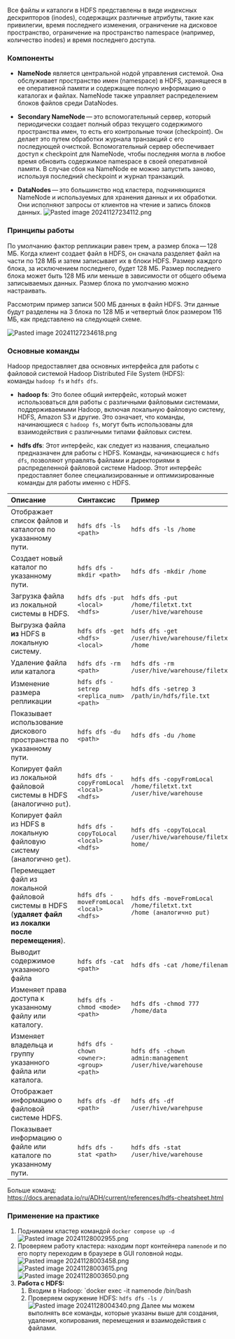 Все файлы и каталоги в HDFS представлены в виде индексных дескрипторов (inodes), содержащих различные атрибуты, такие как привилегии, время последнего изменения, ограничение на дисковое пространство, ограничение на пространство namespace (например, количество inodes) и время последнего доступа.
### Компоненты

- **NameNode** является центральной нодой управления системой. Она обслуживает пространство имен (namespace) в HDFS, хранящееся в ее оперативной памяти и содержащее полную информацию о каталогах и файлах. NameNode также управляет распределением блоков файлов среди DataNodes.

- **Secondary NameNode** — это вспомогательный сервер, который периодически создает полный образ текущего содержимого пространства имен, то есть его контрольные точки (checkpoint). Он делает это путем обработки журнала транзакций с его последующей очисткой. Вспомогательный сервер обеспечивает доступ к checkpoint для NameNode, чтобы последняя могла в любое время обновить содержимое namespace в своей оперативной памяти. В случае сбоя на NameNode ее можно запустить заново, используя последний checkpoint и журнал транзакций.

- **DataNodes** — это большинство нод кластера, подчиняющихся NameNode и используемых для хранения данных и их обработки. Они исполняют запросы от клиентов на чтение и запись блоков данных.
![Pasted image 20241127234112.png](https://github.com/Vasart-ds/hadoop_arch/blob/master/Pasted%20image%2020241127234112.png)

### Принципы работы

По умолчанию фактор репликации равен трем, а размер блока — 128 МБ. Когда клиент создает файл в HDFS, он сначала разделяет файл на части по 128 МБ и затем записывает их в блоки HDFS. Размер каждого блока, за исключением последнего, будет 128 МБ. Размер последнего блока может быть 128 МБ или меньше в зависимости от общего объема записываемых данных. Размер блока по умолчанию можно настраивать.

Рассмотрим пример записи 500 МБ данных в файл HDFS. Эти данные будут разделены на 3 блока по 128 МБ и четвертый блок размером 116 МБ, как представлено на следующей схеме.

![Pasted image 20241127234618.png](https://github.com/Vasart-ds/hadoop_arch/blob/master/Pasted%20image%2020241127234618.png)

### Основные команды
Hadoop предоставляет два основных интерфейса для работы с файловой системой Hadoop Distributed File System (HDFS): команды `hadoop fs` и `hdfs dfs`.

- **hadoop fs**: Это более общий интерфейс, который может использоваться для работы с различными файловыми системами, поддерживаемыми Hadoop, включая локальную файловую систему, HDFS, Amazon S3 и другие. Это означает, что команды, начинающиеся с `hadoop fs`, могут быть использованы для взаимодействия с различными типами файловых систем.

- **hdfs dfs**: Этот интерфейс, как следует из названия, специально предназначен для работы с HDFS. Команды, начинающиеся с `hdfs dfs`, позволяют управлять файлами и директориями в распределенной файловой системе Hadoop. Этот интерфейс предоставляет более специализированные и оптимизированные команды для работы именно с HDFS.

| Описание                                                                                              | Синтаксис                                    | Пример                                                                   |     |
| :---------------------------------------------------------------------------------------------------- | :------------------------------------------- | :----------------------------------------------------------------------- | --- |
| Отображает список файлов и каталогов по указанному пути.                                              | `hdfs dfs -ls <path>`                        | `hdfs dfs -ls /home`                                                     |     |
| Создает новый каталог по указанному пути.                                                             | `hdfs dfs -mkdir <path>`                     | `hdfs dfs -mkdir /home`                                                  |     |
| Загрузка файла из локальной системы в HDFS.                                                           | `hdfs dfs -put <local> <hdfs>`               | `hdfs dfs -put `<br>`/home/filetxt.txt /user/hive/warehouse`             |     |
| Выгрузка файла **из** HDFS в локальную систему.                                                       | `hdfs dfs -get <hdfs> <local>`               | `hdfs dfs -get` `/user/hive/warehouse/filetxt.txt /home`                 |     |
| Удаление файла или каталога                                                                           | `hdfs dfs -rm <path>`                        | `hdfs dfs -rm` `/user/hive/warehouse/filetxt.txt`                        |     |
| Изменение размера репликации                                                                          | `hdfs dfs -setrep <replica_num>`<br>`<path>` | `hdfs dfs -setrep 3 /path/in/hdfs/file.txt`                              |     |
| Показывает использование дискового пространства по указанному пути.                                   | `hdfs dfs -du <path>`                        | `hdfs dfs -du /home`                                                     |     |
| Копирует файл из локальной файловой системы в HDFS (аналогично `put`).                                | `hdfs dfs -copyFromLocal <local> <hdfs>`     | `hdfs dfs -copyFromLocal /home/filetxt.txt /user/hive/warehouse`         |     |
| Копирует файл из HDFS в локальную файловую систему (аналогично `get`).                                | `hdfs dfs -copyToLocal <local> <hdfs>`       | `hdfs dfs -copyToLocal /user/hive/warehouse/filetxt.txt`<br>`home/`      |     |
| Перемещает файл из локальной файловой системы в HDFS (**удаляет файл из локалки после перемещения**). | `hdfs dfs -moveFromLocal <local> <hdfs>`     | `hdfs dfs -moveFromLocal /home/filetxt.txt` <br>`/home (аналогично put)` |     |
| Выводит содержимое указанного файла                                                                   | `hdfs dfs -cat <path>`                       | `hdfs dfs -cat /home/filename.txt`                                       |     |
| Изменяет права доступа к указанному файлу или каталогу.                                               | `hdfs dfs -chmod <mode> <path>`              | `hdfs dfs -chmod 777` <br>`/home/data`                                   |     |
| Изменяет владельца и группу указанного файла или каталога.                                            | `hdfs dfs -chown <owner>:<group> <path>`     | `hdfs dfs -chown` <br>`admin:management` <br>`/user/hive/warehouse`      |     |
| Отображает информацию о файловой системе HDFS.                                                        | `hdfs dfs -df <path>`                        | `hdfs dfs -df /user/hive/warehpuse`                                      |     |
| Показывает информацию о файле или каталоге по указанному пути.                                        | `hdfs dfs -stat <path>`                      | `hdfs dfs -stat` <br>`/user/hive/warehouse`                              |     

Больше команд: https://docs.arenadata.io/ru/ADH/current/references/hdfs-cheatsheet.html

### Применение на практике

1. Поднимаем кластер командой `docker compose up -d`
![Pasted image 20241128002955.png](https://github.com/Vasart-ds/hadoop_arch/blob/master/Pasted%20image%2020241128002955.png)
2. Проверяем работу кластера: находим порт контейнера `namenode` и по его порту переходим в браузере в GUI головной ноды.
![Pasted image 20241128003458.png](https://github.com/Vasart-ds/hadoop_arch/blob/master/Pasted%20image%2020241128003458.png)
![Pasted image 20241128003615.png](https://github.com/Vasart-ds/hadoop_arch/blob/master/Pasted%20image%2020241128003615.png)
![Pasted image 20241128003650.png](https://github.com/Vasart-ds/hadoop_arch/blob/master/Pasted%20image%2020241128003650.png)
3. **Работа с HDFS:** 
	1. Входим в Hadoop: `docker exec -it namenode /bin/bash
	2. Проверяем окружение HDFS: `hdfs dfs -ls /`
![Pasted image 20241128004340.png](https://github.com/Vasart-ds/hadoop_arch/blob/master/Pasted%20image%2020241128004340.png)
Далее мы можем выполнять все команды, которые указаны выше для создания, удаления, копирования, перемещения и взаимодействия с файлами.
